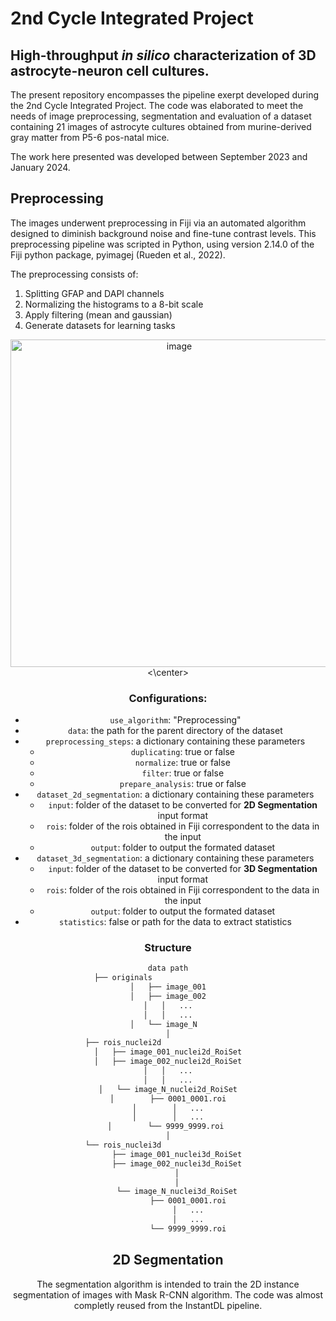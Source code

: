 # 2nd Cycle Integrated Project
## High-throughput _in silico_ characterization of 3D astrocyte-neuron cell cultures.

The present repository encompasses the pipeline exerpt developed during the 2nd Cycle Integrated Project. The code was elaborated to meet the needs of image preprocessing, segmentation and evaluation of a dataset containing 21 images of astrocyte cultures obtained from murine-derived gray matter from P5-6 pos-natal mice.

The work here presented was developed between September 2023 and January 2024.

## Preprocessing

The images underwent preprocessing in Fiji via an automated algorithm designed to diminish background noise and fine-tune contrast levels. This preprocessing pipeline was scripted in Python, using version 2.14.0 of the Fiji python package, pyimagej (Rueden et al., 2022).

The preprocessing consists of:
  1. Splitting GFAP and DAPI channels
  2. Normalizing the histograms to a 8-bit scale
  3. Apply filtering (mean and gaussian)
  4. Generate datasets for learning tasks

<center>
  <img width="524" alt="image" src="https://github.com/beaf24/PIC/assets/85555689/1c2e8be8-f885-4e49-9f4c-fe84a345db53">
<\center>

### Configurations:

* `use_algorithm`: "Preprocessing"
* `data`: the path for the parent directory of the dataset
* `preprocessing_steps`: a dictionary containing these parameters
  * `duplicating`: true or false
  * `normalize`: true or false
  * `filter`: true or false
  * `prepare_analysis`: true or false
* `dataset_2d_segmentation`: a dictionary containing these parameters
  * `input`: folder of the dataset to be converted for **2D Segmentation** input format
  * `rois`: folder of the rois obtained in Fiji correspondent to the data in the input
  * `output`: folder to output the formated dataset
* `dataset_3d_segmentation`: a dictionary containing these parameters
  * `input`: folder of the dataset to be converted for **3D Segmentation** input format
  * `rois`: folder of the rois obtained in Fiji correspondent to the data in the input
  * `output`: folder to output the formated dataset
* `statistics`: false or path for the data to extract statistics

### Structure

```bash
data path
├── originals                    
│   ├── image_001
│   ├── image_002
│   │   ...
│   │   ...
│   └── image_N  
│
├── rois_nuclei2d                    
│   ├── image_001_nuclei2d_RoiSet
│   ├── image_002_nuclei2d_RoiSet
│   │   ...
│   │   ...
│   └── image_N_nuclei2d_RoiSet
│        ├── 0001_0001.roi
│        │   ...
│        │   ...
│        └── 9999_9999.roi 
│
└── rois_nuclei3d                    
    ├── image_001_nuclei3d_RoiSet
    ├── image_002_nuclei3d_RoiSet
    │
    │
    └── image_N_nuclei3d_RoiSet
         ├── 0001_0001.roi
         │   ...
         │   ...
         └── 9999_9999.roi
```


## 2D Segmentation

The segmentation algorithm is intended to train the 2D instance segmentation of images with Mask R-CNN algorithm. The code was almost completly reused from the InstantDL pipeline.


